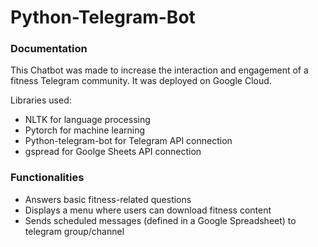 # Python-Telegram-Bot

### Documentation

This Chatbot was made to increase the interaction and engagement of a fitness Telegram community. It was deployed on Google Cloud. 

Libraries used:
- NLTK 	for language processing
- Pytorch 	for machine learning 
- Python-telegram-bot 		for Telegram API connection
- gspread	for Goolge Sheets API connection

### Functionalities
- Answers basic fitness-related questions
- Displays a menu where users can download fitness content  
- Sends scheduled messages (defined in a Google Spreadsheet) to telegram group/channel


